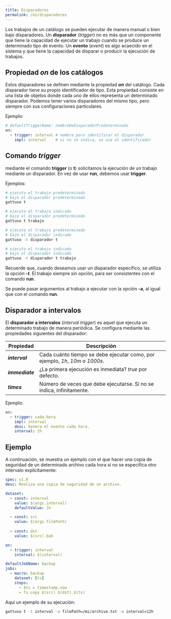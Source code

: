 ```yaml
---
title: Disparadores
permalink: /es/disparadores
---
```


Los trabajos de un catálogo se pueden ejecutar de manera manual o bien bajo disparadores.
Un **disparador** (*trigger*) no es más que un componente que tiene la capacidad de ejecutar un trabajo cuando se produce un determinado tipo de evento.
Un **evento** (*event*) es algo acaecido en el sistema y que tiene la capacidad de disparar o producir la ejecución de trabajos.

## Propiedad *on* de los catálogos

Estos disparadores se definen mediante la propiedad ***on*** del catálogo.
Cada disparador tiene su propio identificador de tipo.
Esta propiedad consiste en una lista de objetos donde cada uno de ellos representa un determinado disparador.
Podemos tener varios disparadores del mismo tipo, pero siempre con sus configuraciones particulares.

Ejemplo:

```yaml
# defaultTriggerName: nombreDeDisparadorPredeterminado
on:
  - trigger: interval # nombre para identificar el disparador
    impl: interval    # si no se indica, se usa el identificador
```

## Comando *trigger*

mediante el comando **trigger** (o **t**) solicitamos la ejecución de un trabajo mediante un disparador.
En vez de usar **run**, debemos usar **trigger**.

Ejemplos:

```bash
# ejecuta el trabajo predeterminado
# bajo el disparador predeterminado
gattuso t

# ejecuta el trabajo indicado
# bajo el disparador predeterminado
gattuso t trabajo

# ejecuta el trabajo predeterminado
# bajo el disparador indicado
gattuso -t disparador t

# ejecuta el trabajo indicado
# bajo el disparador indicado
gattuso -t disparador t trabajo
```

Recuerde que, cuando deseamos usar un disparador específico, se utiliza la opción ***-t***.
El trabajo siempre sin opción, para ser consistentes con el comando **run**.

Se puede pasar argumentos al trabajo a ejecutar con la opción **-a**, al igual que con el comando **run**.

## Disparador a intervalos

El **disparador a intervalos** (*interval trigger*) es aquel que ejecuta un determinado trabajo de manera periódica.
Se configura mediante las propiedades siguientes del disparador:

Propiedad | Descripción
-- | --
***interval*** | Cada cuánto tiempo se debe ejecutar como, por ejemplo, *1h*, *10m* o *1000s*.
***immediate*** | ¿La primera ejecución es inmediata? *true* por defecto.
***times*** | Número de veces que debe ejecutarse. Si no se indica, infinitamente.

Ejemplo:

```yaml
on:
  - trigger: cada-hora
    impl: interval
    desc: Genera el evento cada hora.
    interval: 1h
```

## Ejemplo

A continuación, se muestra un ejemplo con el que hacer una copia de seguridad de un determinado archivo cada hora si no se especifica otro intervalo explícitamente:

```yaml
spec: v1.0
desc: Realiza una copia de seguridad de un archivo.

dataset:
  - const: interval
    value: $(args.interval)
    defaultValue: 1h

  - const: src
    value: $(args.filePath)
  
  - const: dst
    value: $(src).bak

on:
  - trigger: interval
    interval: $(interval)

defaultJobName: backup
jobs:
  - macro: backup
    dataset: [ts]
    steps:
      - $ts = timestamp.now
      - fs.copy $(src) $(dst).$(ts)
```

Aquí un ejemplo de su ejecución:

```bash
gattuso t -t interval -a filePath=/mi/archivo.txt -a interval=12h
```
